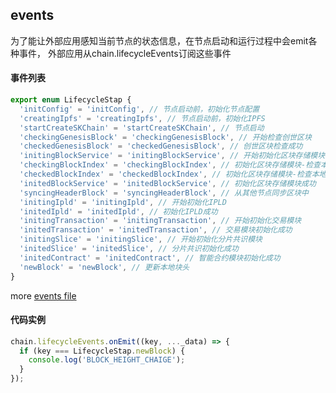 ## events

为了能让外部应用感知当前节点的状态信息，在节点启动和运行过程中会emit各种事件，
外部应用从chain.lifecycleEvents订阅这些事件

#### 事件列表

```TypeScript
export enum LifecycleStap {
  'initConfig' = 'initConfig', // 节点启动前，初始化节点配置
  'creatingIpfs' = 'creatingIpfs', // 节点启动前，初始化IPFS
  'startCreateSKChain' = 'startCreateSKChain', // 节点启动
  'checkingGenesisBlock' = 'checkingGenesisBlock', // 开始检查创世区块
  'checkedGenesisBlock' = 'checkedGenesisBlock', // 创世区块检查成功
  'initingBlockService' = 'initingBlockService', // 开始初始化区块存储模块
  'checkingBlockIndex' = 'checkingBlockIndex', // 初始化区块存储模块-检查本地区块合法性
  'checkedBlockIndex' = 'checkedBlockIndex', // 初始化区块存储模块-检查本地区块合法性成功
  'initedBlockService' = 'initedBlockService', // 初始化区块存储模块成功
  'syncingHeaderBlock' = 'syncingHeaderBlock', // 从其他节点同步区块中
  'initingIpld' = 'initingIpld', // 开始初始化IPLD
  'initedIpld' = 'initedIpld', // 初始化IPLD成功
  'initingTransaction' = 'initingTransaction', // 开始初始化交易模块
  'initedTransaction' = 'initedTransaction', // 交易模块初始化成功
  'initingSlice' = 'initingSlice', // 开始初始化分片共识模块
  'initedSlice' = 'initedSlice', // 分片共识初始化成功
  'initedContract' = 'initedContract', // 智能合约模块初始化成功
  'newBlock' = 'newBlock', // 更新本地块头
}
```
 
more [events file]('https://github.com/chain-web/sk-chain/blob/master/src/lib/events/lifecycle.ts')

#### 代码实例

```TypeScript
chain.lifecycleEvents.onEmit((key, ..._data) => {
  if (key === LifecycleStap.newBlock) {
    console.log('BLOCK_HEIGHT_CHAIGE');
  }
});
```